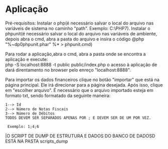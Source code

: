 # Aplicação 

Pré-requisitos:
Instalar o php(é necessário salvar o local do arquivo nas variáveis de sistema no caminho "path". Exemplo: C:\PHP7).
Instalar o phpunit(é necessário salvar o local do arquivo nas variáveis de ambiente, depois abra o cmd, abra a pasta do arquivo e insira o código @php "%~dp0phpunit.phar" %* > phpunit.cmd)

Para rodar a aplicação,abra o cmd, abra a pasta onde se encontra a aplicação e execute:  
    php -S localhost:8888 -t public public/index.php
    o acesso à aplicação de dará direntamento no browser pelo enreço "localhost:8888".


Para importar os dados financeiros clique no botão "importar" que está na página principal. Ele irá direcionar para a página desejada. Após isso, clique em "escolher arquivo". É necessário que o arquivo importado esteja em formato txt, sendo formatado da seguinte maneira:       

    1--> Id
    2--> Número de Notas Fiscais
    3--> Número de Débitos
    TODOS DEVEM SER SEPARADOS APENAS POR ; E DEVEM SER DE UM POR VEZ.

     Exemplo: 1;4;6

|O SCRIPT DE DUMP DE ESTRUTURA E DADOS DO BANCO DE DADOSD ESTÁ NA PASTA scripts_dump
